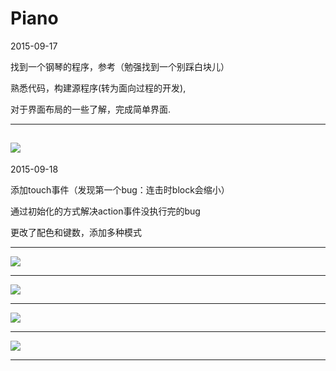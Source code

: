 # Piano

2015-09-17

找到一个钢琴的程序，参考（勉强找到一个别踩白块儿）

熟悉代码，构建源程序(转为面向过程的开发),

对于界面布局的一些了解，完成简单界面.

------------------------------------------------------------------------------------------------------------------
<a href='http://tietuku.com/e945676d2c33413b'><img src='http://i1.tietuku.com/e945676d2c33413b.png'></a>
------------------------------------------------------------------------------------------------------------------

2015-09-18

添加touch事件（发现第一个bug：连击时block会缩小）

通过初始化的方式解决action事件没执行完的bug

更改了配色和键数，添加多种模式

------------------------------------------------------------------------------------------------------------------

<a href='#'><img src='http://i1.tietuku.com/a7827409392648f1.png'></a>

------------------------------------------------------------------------------------------------------------------

<a href='#'><img src='http://i1.tietuku.com/707e1b71d91dd220.png'></a>

------------------------------------------------------------------------------------------------------------------

<a href='#'><img src='http://i1.tietuku.com/aaf04949c0b59202.png'></a>

------------------------------------------------------------------------------------------------------------------

<a href='#'><img src='http://i1.tietuku.com/43275445ae27f048.png'></a>

------------------------------------------------------------------------------------------------------------------



